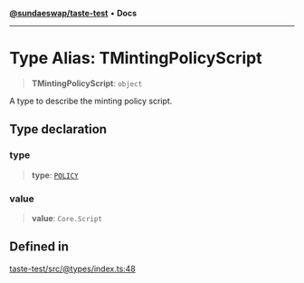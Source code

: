[**@sundaeswap/taste-test**](../README.md) • **Docs**

***

# Type Alias: TMintingPolicyScript

> **TMintingPolicyScript**: `object`

A type to describe the minting policy script.

## Type declaration

### type

> **type**: [`POLICY`](../enumerations/EScriptType.md#policy)

### value

> **value**: `Core.Script`

## Defined in

[taste-test/src/@types/index.ts:48](https://github.com/SundaeSwap-finance/sundae-sdk/blob/main/packages/taste-test/src/@types/index.ts#L48)
